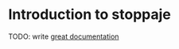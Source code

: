 # Introduction to stoppaje

TODO: write [great documentation](http://jacobian.org/writing/great-documentation/what-to-write/)

